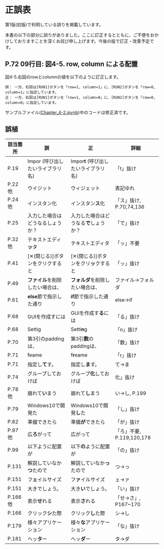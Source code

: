 # 正誤表    
第1版(初版)で判明している誤りを掲載しています。

本書の以下の部分に誤りがありました。ここに訂正するとともに、ご不便をおかけしておりますことを深くお詫び申し上げます。今後の版で訂正・改善予定です。

## P.72 09行目: 図4-5. row, column による配置
図4-5.右図のrowとcolumnの値を以下のように訂正します。
```
誤： 一方、右図は[RUN1]ボタンを「row=1, column=1」に、[RUN2]ボタンを「row=0, column=1」に指定しています。
正： 一方、右図は[RUN1]ボタンを「row=1, column=0」に、[RUN2]ボタンを「row=0, column=0」に指定しています。
```
サンプルファイル([Chapter_4-2.ipynb](./Chapter_4/Chapter_4-2.ipynb))中のコードは修正済です。
</br>
## 誤植

| 該当箇所 | 誤 | 正 | 詳細 |
| -- | -- | -- | -- |
| P.19 |  Impor (呼び出したいライブラリ名) |  Impor**t**  (呼び出したいライブラリ名) | 「t」抜け  |
| P.22他 |  ウイジット |  ウィジェット | 表記ゆれ |
| P.24他 |  インスタン化 |  インスタン**ス**化 | 「ス」抜け, P.70,74,136 |
| P.25 |  入力した場合はどうなるしょうか？ |  入力した場合はどうなる**で**しょうか？ | 「で」抜け |
| P.32他 |  テキストエディ**ッ**タ |  テキストエディタ | 「ッ」不要 |
| P.41 |  [✕(閉じる)]ボタンをクリクすると |  [✕(閉じる)]ボタンをクリ**ッ**クすると | 「ッ」抜け |
| P.49 |  **ファイル**を削除したい場合は、 |  **フォルダ**を削除したい場合は、 | ファイル→フォルダ |
| P.61 |  **else**節で指示した通り |  **if**節で指示した通り | else→if |
| P.68 |  GUIを作成すには |  GUIを作成す**る**には | 「る」抜け |
| P.68 |  Settig |  Setti**n**g | 「n」抜け |
| P.70 |  第3引のpaddingは、 | 第3引**数**のpaddingは、 | 「数」抜け |
| P.71 |  feame |  f**r**eame | 「r」抜け |
| P.71 |  指定し**て**す。 | 指定し**ま**す。 | て→ま |
| P.74 |  グループしておけば | グループ**化**しておけば | 化」抜け |
| P.78他 |  崩れて**い**まう |  崩れて**し**まう | い→し, P.199 |
| P.79 |  Windows10で開発た |  Windows10で開発**し**た | 「し」抜け |
| P.82 |  準備できたら |  準備**が**できたら | 「が」抜け |
| P.97他 |  広**ろ**がって |  広がって | 「ろ」不要, P.119,120,178 |
| P.99 |  以下ように配置が |  以下**の**ように配置が | 「の」抜け |
| P.131 |  解説していなか**つ**たので |  解説していなか**っ**たので | つ→っ |
| P.151 |  フ**ェ**イルサイズ |  フ**ァ**イルサイズ | ェ→ァ |
| P.151 |  大きでしょう。 |  大き**い**でしょう。 | 「い」抜け |
| P.166他 |  表示**せ**れる |  表示**さ**れる | 「せ→さ」, P167~170 |
| P.166 |  クリック**シ**た際 |  クリック**し**た際 | シ→し |
| P.179 |  様々アプリケーション |  様々**な**アプリケーション | 「な」抜け |
| P.181 |  ヘッ**タ**ー |  ヘッ**ダ**ー | タ→ダ |
